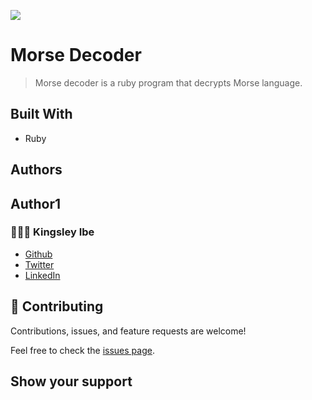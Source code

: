 ![](https://img.shields.io/badge/Morse_decoder-blueviolet)

# Morse Decoder

> Morse decoder is a ruby program that decrypts Morse language.


## Built With

- Ruby

## Authors

## Author1

### 👨🏾‍⚕️ Kingsley Ibe

- [Github](https://github.com/kingsleyibe)
- [Twitter](https://twitter.com/ibekingsley2)
- [LinkedIn](https://www.linkedin.com/in/kingsley-ibe-5669a5134)

## 🤝 Contributing

Contributions, issues, and feature requests are welcome!

Feel free to check the [issues page](https://github.com/KingsleyIbe/morse-code/issues).

## Show your support